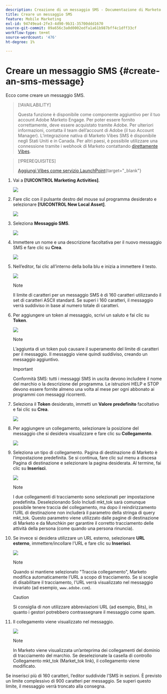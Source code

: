 ```yaml
---
description: Creazione di un messaggio SMS - Documentazione di Marketo - Documentazione del prodotto
title: Creare un messaggio SMS
feature: Mobile Marketing
exl-id: 94749ea4-2fe3-4d90-9b31-35700ddd1670
source-git-commit: 09a656c3a0d0002edfa1a61b987bff4c1dff33cf
workflow-type: tm+mt
source-wordcount: '476'
ht-degree: 1%

---
```


# Creare un messaggio SMS {#create-an-sms-message}

Ecco come creare un messaggio SMS.

>[!AVAILABILITY]
>
>Questa funzione è disponibile come componente aggiuntivo per il tuo account Adobe Marketo Engage. Per poter essere fornito correttamente, deve essere acquistato tramite Adobe. Per ulteriori informazioni, contatta il team dell’account di Adobe (il tuo Account Manager). L’integrazione nativa di Marketo Vibes SMS è disponibile negli Stati Uniti e in Canada. Per altri paesi, è possibile utilizzare una connessione tramite i webhook di Marketo contattando [direttamente Vibes](https://www.vibes.com/talk-to-sales).

>[!PREREQUISITES]
>
>[Aggiungi Vibes come servizio LaunchPoint](/help/marketo/product-docs/mobile-marketing/admin/add-vibes-as-a-launchpoint-service.md){target="_blank"}

1. Vai a **[!UICONTROL Marketing Activities]**.

   ![](assets/create-an-sms-message-1.png)

1. Fare clic con il pulsante destro del mouse sul programma desiderato e selezionare **[!UICONTROL New Local Asset]**.

   ![](assets/create-an-sms-message-2.png)

1. Seleziona **Messaggio SMS**.

   ![](assets/create-an-sms-message-3.png)

1. Immettere un nome e una descrizione facoltativa per il nuovo messaggio SMS e fare clic su **Crea**.

   ![](assets/create-an-sms-message-4.png)

1. Nell’editor, fai clic all’interno della bolla blu e inizia a immettere il testo.

   ![](assets/create-an-sms-message-5.png)

   >[!NOTE]
   >
   >Il limite di caratteri per un messaggio SMS è di 160 caratteri utilizzando il set di caratteri ASCII standard. Se superi i 160 caratteri, il messaggio verrà suddiviso in base al numero totale di caratteri.

1. Per aggiungere un token al messaggio, scrivi un saluto e fai clic su **Token**.

   ![](assets/create-an-sms-message-6.png)

   >[!NOTE]
   >
   >L’aggiunta di un token può causare il superamento del limite di caratteri per il messaggio. Il messaggio viene quindi suddiviso, creando un messaggio aggiuntivo.

   >[!IMPORTANT]
   >
   >Conformità SMS: tutti i messaggi SMS in uscita devono includere il nome del marchio o la descrizione del programma. Le istruzioni HELP e STOP devono essere fornite almeno una volta al mese per ogni abbonato ai programmi con messaggi ricorrenti.

1. Seleziona il **Token** desiderato, immetti un **Valore predefinito** facoltativo e fai clic su **Crea**.

   ![](assets/create-an-sms-message-7.png)

1. Per aggiungere un collegamento, selezionare la posizione del messaggio che si desidera visualizzare e fare clic su **Collegamento**.

   ![](assets/create-an-sms-message-8.png)

1. Seleziona un tipo di collegamento. Pagina di destinazione di Marketo è l’impostazione predefinita. Se si continua, fare clic sul menu a discesa Pagina di destinazione e selezionare la pagina desiderata. Al termine, fai clic su **Inserisci**.

   ![](assets/create-an-sms-message-9.png)

   >[!NOTE]
   >
   >I due collegamenti di tracciamento sono selezionati per impostazione predefinita. Deselezionando Solo Includi mkt_tok sarà comunque possibile tenere traccia del collegamento, ma dopo il reindirizzamento l’URL di destinazione non includerà il parametro della stringa di query mkt_tok. Questo parametro viene utilizzato dalle pagine di destinazione di Marketo e da Munchkin per garantire il corretto tracciamento delle attività della persona (come quando una persona rinuncia).

1. Se invece si desidera utilizzare un URL esterno, selezionare **URL esterno**, immettere/incollare l&#39;URL e fare clic su **Inserisci**.

   ![](assets/create-an-sms-message-10.png)

   >[!NOTE]
   >
   >Quando si mantiene selezionato &quot;Traccia collegamento&quot;, Marketo modifica automaticamente l’URL a scopo di tracciamento. Se si sceglie di disabilitare il tracciamento, l&#39;URL verrà visualizzato nel messaggio invariato (ad esempio, `www.adobe.com`).

   >[!CAUTION]
   >
   >Si consiglia di _non_ utilizzare abbreviazioni URL (ad esempio, Bits), in quanto i gestori potrebbero contrassegnare il messaggio come spam.

1. Il collegamento viene visualizzato nel messaggio.

   ![](assets/create-an-sms-message-11.png)

   >[!NOTE]
   >
   >In Marketo viene visualizzata un’anteprima dei collegamenti del dominio di tracciamento del marchio. Se deselezionate la casella di controllo Collegamento mkt_tok (Market_tok link), il collegamento viene modificato.

Se inserisci più di 160 caratteri, l’editor suddivide l’SMS in sezioni. È previsto un limite complessivo di 900 caratteri per messaggio. Se superi questo limite, il messaggio verrà troncato alla consegna.
